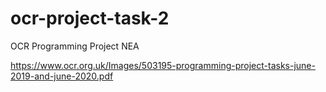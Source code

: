 # ocr-project-task-2
OCR Programming Project NEA


https://www.ocr.org.uk/Images/503195-programming-project-tasks-june-2019-and-june-2020.pdf
